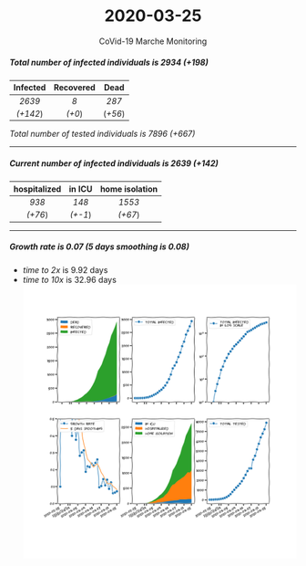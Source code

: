 <div align='center'>

# 2020-03-25
CoVid-19 Marche Monitoring
</div>

##### Total number of infected individuals is 2934 (+198)
Infected | Recovered | Dead
:---: | :---: | :---:
*2639* | *8* | *287*
*(+142*) | *(+0*) | (*+56*)

*Total number of tested individuals is 7896 (+667)*
***
##### Current number of infected individuals is 2639 (+142)
hospitalized | in ICU | home isolation
:---: | :---: | :---:
*938* |*148* |*1553*
*(+76*) |*(+-1*) |*(+67*)
***
##### Growth rate is 0.07 (5 days smoothing is 0.08)
- *time to 2x* is 9.92 days
- *time to 10x* is 32.96 days
![stats][stats]

[stats]: stats_Marche.png
